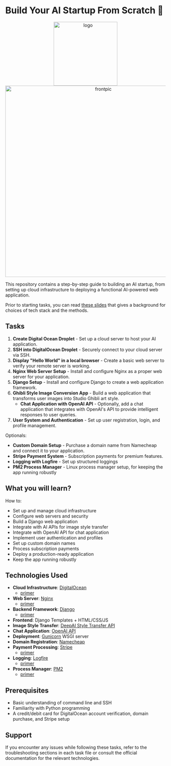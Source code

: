 # Build Your AI Startup From Scratch 🚀 

<div align="center">
<img src="https://cdn.worldvectorlogo.com/logos/elastic-stack.svg" width="200" alt="logo">
<img src="assets/ai-startup-image.png" width="600" alt="frontpic">
</div>




This repository contains a step-by-step guide to building an AI startup, from setting up cloud infrastructure to deploying a functional AI-powered web application.

Prior to starting tasks, you can read [these slides](https://docs.google.com/presentation/d/15o64i37sIBoT4gUDC6-S_pjh0oApq129NZFnmFcEZ68/edit?usp=sharing) that gives a background for choices of tech stack and the methods.


## Tasks

1. **Create Digital Ocean Droplet** - Set up a cloud server to host your AI application.
2. **SSH into DigitalOcean Droplet** - Securely connect to your cloud server via SSH.
3. **Display "Hello World" in a local browser** - Create a basic web server to verify your remote server is working.
4. **Nginx Web Server Setup** - Install and configure Nginx as a proper web server for your application.
5. **Django Setup** - Install and configure Django to create a web application framework.
6. **Ghibli Style Image Conversion App** - Build a web application that transforms user images into Studio Ghibli art style.
   - **Chat Application with OpenAI API** - Optionally, add a chat application that integrates with OpenAI's API to provide intelligent responses to user queries.
7. **User System and Authentication** - Set up user registration, login, and profile management.

Optionals:
- **Custom Domain Setup** - Purchase a domain name from Namecheap and connect it to your application.
- **Stripe Payment System** - Subscription payments for premium features.
- **Logging with Logfire** - Set up structured loggings
- **PM2 Process Manager** - Linux process manager setup, for keeping the app running robustly

## What you will learn?

How to:
- Set up and manage cloud infrastructure
- Configure web servers and security
- Build a Django web application
- Integrate with AI APIs for image style transfer
- Integrate with OpenAI API for chat application
- Implement user authentication and profiles
- Set up custom domain names
- Process subscription payments
- Deploy a production-ready application
- Keep the app running robustly

## Technologies Used

- **Cloud Infrastructure**: [DigitalOcean](https://www.digitalocean.com/) 
    - [primer](https://chatgpt.com/share/6826cf79-d574-8010-9862-60782fd4f784)
- **Web Server**: [Nginx](https://nginx.org/) 
    - [primer](https://chatgpt.com/share/6826d61a-3088-8010-8dcf-18eeb5887cea)
- **Backend Framework**: [Django](https://www.djangoproject.com/) 
    - [primer](https://chatgpt.com/share/6826cf56-acec-8010-803c-f7c07cabd481)
- **Frontend**: Django Templates + HTML/CSS/JS
- **Image Style Transfer**: [DeepAI Style Transfer API](https://deepai.org/machine-learning-model/fast-style-transfer)
- **Chat Application**: [OpenAI API](https://openai.com/api/)
- **Deployment**: [Gunicorn](https://gunicorn.org/) WSGI server
- **Domain Registration**: [Namecheap](https://www.namecheap.com/)
- **Payment Processing**: [Stripe](https://stripe.com/) 
    - [primer](https://chatgpt.com/share/6826d6e7-6708-8010-81f2-794542d2e225)
- **Logging**: [Logfire](https://logfire.dev/) 
    - [primer](https://chatgpt.com/share/6826d6c0-d33c-8010-a241-75eadb041494)
- **Process Manager**: [PM2](https://pm2.keymetrics.io/) 
    - [primer](https://chatgpt.com/share/6826d677-8774-8010-ad1c-3fe2cf81cde4)

## Prerequisites
- Basic understanding of command line and SSH
- Familiarity with Python programming
- A credit/debit card for DigitalOcean account verification, domain purchase, and Stripe setup

## Support

If you encounter any issues while following these tasks, refer to the troubleshooting sections in each task file or consult the official documentation for the relevant technologies.
